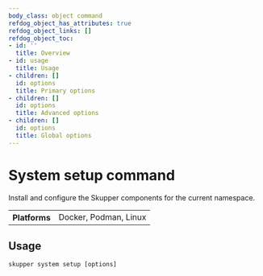```yaml
---
body_class: object command
refdog_object_has_attributes: true
refdog_object_links: []
refdog_object_toc:
- id: ''
  title: Overview
- id: usage
  title: Usage
- children: []
  id: options
  title: Primary options
- children: []
  id: options
  title: Advanced options
- children: []
  id: options
  title: Global options
---
```


# System setup command

<section>

Install and configure the Skupper components for the current
namespace.

<table class="fields"><tr><th>Platforms</th><td>Docker, Podman, Linux</td></table>

</section>

<section>

## Usage

~~~ shell
skupper system setup [options]
~~~

</section>
